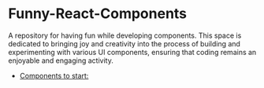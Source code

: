 # Funny-React-Components
A repository for having fun while developing components. This space is dedicated to bringing joy and creativity into the process of building and experimenting with various UI components, ensuring that coding remains an enjoyable and engaging activity.

- [Components to start:](https://www.youtube.com/watch?v=_jOqYe0eFqY&list=PL5e68lK9hEzcZLltZrc3NDlKWS3XygchY&index=1)